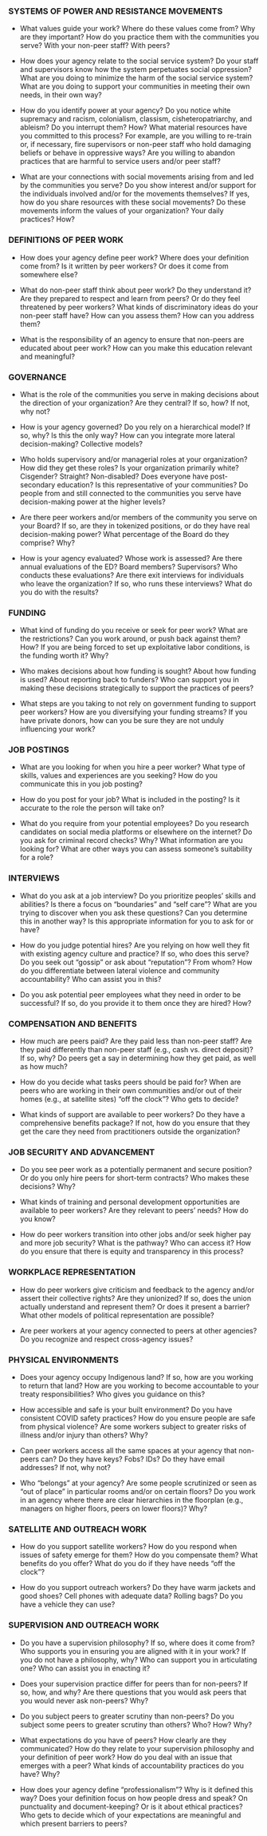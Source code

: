 ### SYSTEMS OF POWER AND RESISTANCE MOVEMENTS

- What values guide your work? Where do these values come from? Why are they
important? How do you practice them with the communities you serve? With your
non-peer staff? With peers?

- How does your agency relate to the social service system? Do your staff and
supervisors know how the system perpetuates social oppression? What are you
doing to minimize the harm of the social service system? What are you doing to
support your communities in meeting their own needs, in their own way?

- How do you identify power at your agency? Do you notice white supremacy and
racism, colonialism, classism, cisheteropatriarchy, and ableism? Do you interrupt
them? How? What material resources have you committed to this process? For
example, are you willing to re-train or, if necessary, fire supervisors or non-peer staff
who hold damaging beliefs or behave in oppressive ways? Are you willing to abandon
practices that are harmful to service users and/or peer staff?

- What are your connections with social movements arising from and led by the
communities you serve? Do you show interest and/or support for the individuals
involved and/or for the movements themselves? If yes, how do you share resources
with these social movements? Do these movements inform the values of your
organization? Your daily practices? How?

### DEFINITIONS OF PEER WORK

- How does your agency define peer work? Where does your definition come from?
Is it written by peer workers? Or does it come from somewhere else?

- What do non-peer staff think about peer work? Do they understand it? Are they
prepared to respect and learn from peers? Or do they feel threatened by peer workers?
What kinds of discriminatory ideas do your non-peer staff have? How can you assess
them? How can you address them?

- What is the responsibility of an agency to ensure that non-peers are educated about
peer work? How can you make this education relevant and meaningful?

### GOVERNANCE

- What is the role of the communities you serve in making decisions about the direction
of your organization? Are they central? If so, how? If not, why not?

- How is your agency governed? Do you rely on a hierarchical model? If so, why? Is this
the only way? How can you integrate more lateral decision-making? Collective models?

- Who holds supervisory and/or managerial roles at your organization? How did they
get these roles? Is your organization primarily white? Cisgender? Straight?
Non-disabled? Does everyone have post-secondary education? Is this representative
of your communities? Do people from and still connected to the communities you
serve have decision-making power at the higher levels?

- Are there peer workers and/or members of the community you serve on your Board?
If so, are they in tokenized positions, or do they have real decision-making power?
What percentage of the Board do they comprise? Why?

- How is your agency evaluated? Whose work is assessed? Are there annual evaluations
of the ED? Board members? Supervisors? Who conducts these evaluations? Are
there exit interviews for individuals who leave the organization? If so, who runs these
interviews? What do you do with the results?

### FUNDING

- What kind of funding do you receive or seek for peer work? What are the restrictions?
Can you work around, or push back against them? How? If you are being forced to set
up exploitative labor conditions, is the funding worth it? Why?

- Who makes decisions about how funding is sought? About how funding is used?
About reporting back to funders? Who can support you in making these decisions
strategically to support the practices of peers?

- What steps are you taking to not rely on government funding to support peer workers?
How are you diversifying your funding streams? If you have private donors, how can
you be sure they are not unduly influencing your work?

### JOB POSTINGS

- What are you looking for when you hire a peer worker? What type of skills, values and
experiences are you seeking? How do you communicate this in you job posting?

- How do you post for your job? What is included in the posting? Is it accurate to the
role the person will take on?

- What do you require from your potential employees? Do you research candidates on
social media platforms or elsewhere on the internet? Do you ask for criminal record
checks? Why? What information are you looking for? What are other ways you can
assess someone’s suitability for a role?

### INTERVIEWS

- What do you ask at a job interview? Do you prioritize peoples’ skills and abilities? Is
there a focus on “boundaries” and “self care”? What are you trying to discover when
you ask these questions? Can you determine this in another way? Is this appropriate
information for you to ask for or have?

- How do you judge potential hires? Are you relying on how well they fit with existing
agency culture and practice? If so, who does this serve? Do you seek out “gossip”
or ask about “reputation”? From whom? How do you differentiate between lateral
violence and community accountability? Who can assist you in this?

- Do you ask potential peer employees what they need in order to be successful? If so,
do you provide it to them once they are hired? How?

### COMPENSATION AND BENEFITS

- How much are peers paid? Are they paid less than non-peer staff? Are they paid
differently than non-peer staff (e.g., cash vs. direct deposit)? If so, why? Do peers get
a say in determining how they get paid, as well as how much?

- How do you decide what tasks peers should be paid for? When are peers who are
working in their own communities and/or out of their homes (e.g., at satellite sites)
“off the clock”? Who gets to decide?

- What kinds of support are available to peer workers? Do they have a comprehensive
benefits package? If not, how do you ensure that they get the care they need from
practitioners outside the organization?

### JOB SECURITY AND ADVANCEMENT

- Do you see peer work as a potentially permanent and secure position? Or do you only
hire peers for short-term contracts? Who makes these decisions? Why?

- What kinds of training and personal development opportunities are available to peer
workers? Are they relevant to peers’ needs? How do you know?

- How do peer workers transition into other jobs and/or seek higher pay and more job
security? What is the pathway? Who can access it? How do you ensure that there is
equity and transparency in this process?

### WORKPLACE REPRESENTATION

- How do peer workers give criticism and feedback to the agency and/or assert
their collective rights? Are they unionized? If so, does the union actually understand
and represent them? Or does it present a barrier? What other models of political
representation are possible?

- Are peer workers at your agency connected to peers at other agencies? Do you
recognize and respect cross-agency issues?

### PHYSICAL ENVIRONMENTS

- Does your agency occupy Indigenous land? If so, how are you working to return that
land? How are you working to become accountable to your treaty responsibilities?
Who gives you guidance on this?

- How accessible and safe is your built environment? Do you have consistent COVID
safety practices? How do you ensure people are safe from physical violence? Are
some workers subject to greater risks of illness and/or injury than others? Why?

- Can peer workers access all the same spaces at your agency that non-peers can? Do
they have keys? Fobs? IDs? Do they have email addresses? If not, why not?

- Who “belongs” at your agency? Are some people scrutinized or seen as “out of place”
in particular rooms and/or on certain floors? Do you work in an agency where there
are clear hierarchies in the floorplan (e.g., managers on higher floors, peers on lower
floors)? Why?

### SATELLITE AND OUTREACH WORK

- How do you support satellite workers? How do you respond when issues of safety
emerge for them? How do you compensate them? What benefits do you offer? What
do you do if they have needs “off the clock”?

- How do you support outreach workers? Do they have warm jackets and good shoes?
Cell phones with adequate data? Rolling bags? Do you have a vehicle they can use?

### SUPERVISION AND OUTREACH WORK

- Do you have a supervision philosophy? If so, where does it come from? Who supports
you in ensuring you are aligned with it in your work? If you do not have a philosophy,
why? Who can support you in articulating one? Who can assist you in enacting it?

- Does your supervision practice differ for peers than for non-peers? If so, how,
and why? Are there questions that you would ask peers that you would never ask
non-peers? Why?

- Do you subject peers to greater scrutiny than non-peers? Do you subject some peers
to greater scrutiny than others? Who? How? Why?

- What expectations do you have of peers? How clearly are they communicated?
How do they relate to your supervision philosophy and your definition of peer work?
How do you deal with an issue that emerges with a peer? What kinds of accountability
practices do you have? Why?

- How does your agency define “professionalism”? Why is it defined this way?
Does your definition focus on how people dress and speak? On punctuality and
document-keeping? Or is it about ethical practices? Who gets to decide which of
your expectations are meaningful and which present barriers to peers?